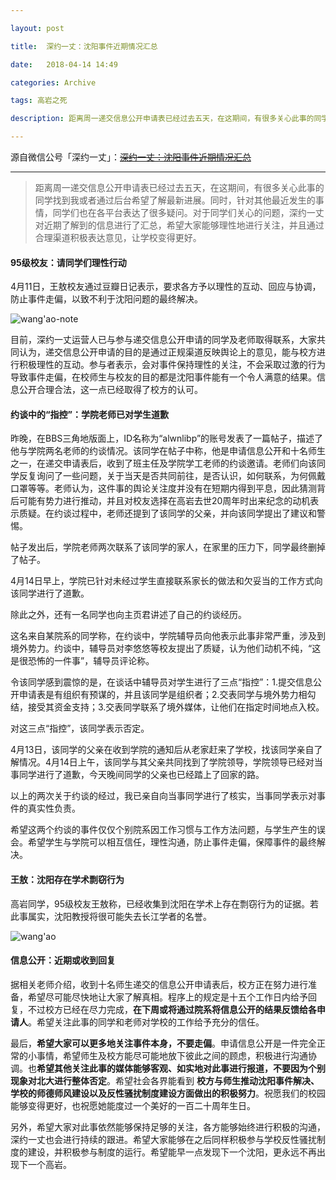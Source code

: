 ```yaml
---

layout: post

title:  深约一丈：沈阳事件近期情况汇总

date:   2018-04-14 14:49

categories: Archive

tags: 高岩之死

description: 距离周一递交信息公开申请表已经过去五天，在这期间，有很多关心此事的同学找到我或者通过后台希望了解最新进展。同时，针对其他最近发生的事情，同学们也在各平台表达了很多疑问。对于同学们关心的问题，深约一丈对近期了解到的信息进行了汇总，希望大家能够理性地进行关注，并且通过合理渠道积极表达意见，让学校变得更好。

---
```


源自微信公号「深约一丈」：~~[深约一丈：沈阳事件近期情况汇总](http://mp.weixin.qq.com/s/RBQr4TofWg6nvsN_Uc3RaQ)~~

---

> 距离周一递交信息公开申请表已经过去五天，在这期间，有很多关心此事的同学找到我或者通过后台希望了解最新进展。同时，针对其他最近发生的事情，同学们也在各平台表达了很多疑问。对于同学们关心的问题，深约一丈对近期了解到的信息进行了汇总，希望大家能够理性地进行关注，并且通过合理渠道积极表达意见，让学校变得更好。

#### 95级校友：请同学们理性行动

4月11日，王敖校友通过豆瓣日记表示，要求各方予以理性的互动、回应与协调，防止事件走偏，以致不利于沈阳问题的最终解决。

![wang'ao-note](https://i.imgur.com/35T8Euf.jpg)

目前，深约一丈运营人已与参与递交信息公开申请的同学及老师取得联系，大家共同认为，递交信息公开申请的目的是通过正规渠道反映舆论上的意见，能与校方进行积极理性的互动。参与者表示，会对事件保持理性的关注，不会采取过激的行为导致事件走偏，在校师生与校友的目的都是沈阳事件能有一个令人满意的结果。信息公开合理合法，这一点已经取得了校方的认可。

#### 约谈中的“指控”：学院老师已对学生道歉

昨晚，在BBS三角地版面上，ID名称为“alwnlibp”的账号发表了一篇帖子，描述了他与学院两名老师的约谈情况。该同学在帖子中称，他是申请信息公开和十名师生之一，在递交申请表后，收到了班主任及学院学工老师的约谈邀请。老师们向该同学反复询问了一些问题，关于当天是否共同前往，是否认识，如何联系，为何佩戴口罩等等。老师认为，这件事的舆论关注度并没有在短期内得到平息，因此猜测背后可能有势力进行推动，并且对校友选择在高岩去世20周年时出来纪念的动机表示质疑。在约谈过程中，老师还提到了该同学的父亲，并向该同学提出了建议和警惕。

帖子发出后，学院老师两次联系了该同学的家人，在家里的压力下，同学最终删掉了帖子。

4月14日早上，学院已针对未经过学生直接联系家长的做法和欠妥当的工作方式向该同学进行了道歉。

除此之外，还有一名同学也向主页君讲述了自己的约谈经历。

这名来自某院系的同学称，在约谈中，学院辅导员向他表示此事非常严重，涉及到境外势力。约谈中，辅导员对李悠悠等校友提出了质疑，认为他们动机不纯，“这是很恐怖的一件事”，辅导员评论称。

令该同学感到震惊的是，在谈话中辅导员对学生进行了三点“指控”：1.提交信息公开申请表是有组织有预谋的，并且该同学是组织者；2.交表同学与境外势力相勾结，接受其资金支持；3.交表同学联系了境外媒体，让他们在指定时间地点入校。

对这三点“指控”，该同学表示否定。

4月13日，该同学的父亲在收到学院的通知后从老家赶来了学校，找该同学亲自了解情况。4月14日上午，该同学与其父亲共同找到了学院领导，学院领导已经对当事同学进行了道歉，今天晚间同学的父亲也已经踏上了回家的路。

以上的两次关于约谈的经过，我已亲自向当事同学进行了核实，当事同学表示对事件的真实性负责。

希望这两个约谈的事件仅仅个别院系因工作习惯与工作方法问题，与学生产生的误会。希望学生与学院可以相互信任，理性沟通，防止事件走偏，保障事件的最终解决。

#### 王敖：沈阳存在学术剽窃行为

高岩同学，95级校友王敖称，已经收集到沈阳在学术上存在剽窃行为的证据。若此事属实，沈阳教授将很可能失去长江学者的名誉。

![wang'ao](https://i.imgur.com/srDbZX0.jpg)

#### 信息公开：近期或收到回复

据相关老师介绍，收到十名师生递交的信息公开申请表后，校方正在努力进行准备，希望尽可能尽快地让大家了解真相。程序上的规定是十五个工作日内给予回复，不过校方已经在尽力完成，**在下周或将通过院系将信息公开的结果反馈给各申请人**。希望关注此事的同学和老师对学校的工作给予充分的信任。

最后，**希望大家可以更多地关注事件本身，不要走偏**。申请信息公开是一件完全正常的小事情，希望师生及校方能尽可能地放下彼此之间的顾虑，积极进行沟通协调。也**希望其他关注此事的媒体能够客观、如实地对此事进行报道，不要因为个别现象对北大进行整体否定**。希望社会各界能看到 **校方与师生推动沈阳事件解决、学校的师德师风建设以及反性骚扰制度建设方面做出的积极努力**。祝愿我们的校园能够变得更好，也祝愿她能度过一个美好的一百二十周年生日。

另外，希望大家对此事依然能够保持足够的关注，各方能够始终进行积极的沟通，深约一丈也会进行持续的跟进。希望大家能够在之后同样积极参与学校反性骚扰制度的建设，并积极参与制度的运行。希望能早一点发现下一个沈阳，更永远不再出现下一个高岩。
